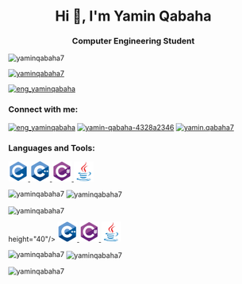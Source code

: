 <h1 align="center">Hi 👋, I'm Yamin Qabaha</h1>
<h3 align="center">Computer Engineering Student</h3>

<p align="left"> <img src="https://komarev.com/ghpvc/?username=yaminqabaha7&label=Profile%20views&color=0e75b6&style=flat" alt="yaminqabaha7" /> </p>

<p align="left"> <a href="https://github.com/ryo-ma/github-profile-trophy"><img src="https://github-profile-trophy.vercel.app/?username=yaminqabaha7" alt="yaminqabaha7" /></a> </p>

<p align="left"> <a href="https://twitter.com/eng_yaminqabaha" target="blank"><img src="https://img.shields.io/twitter/follow/eng_yaminqabaha?logo=twitter&style=for-the-badge" alt="eng_yaminqabaha" /></a> </p>

<h3 align="left">Connect with me:</h3>
<p align="left">
<a href="https://twitter.com/eng_yaminqabaha" target="blank"><img align="center" src="https://raw.githubusercontent.com/rahuldkjain/github-profile-readme-generator/master/src/images/icons/Social/twitter.svg" alt="eng_yaminqabaha" height="30" width="40" /></a>
<a href="https://linkedin.com/in/yamin-qabaha-4328a2346" target="blank"><img align="center" src="https://raw.githubusercontent.com/rahuldkjain/github-profile-readme-generator/master/src/images/icons/Social/linked-in-alt.svg" alt="yamin-qabaha-4328a2346" height="30" width="40" /></a>
<a href="https://instagram.com/yamin.qabaha7" target="blank"><img align="center" src="https://raw.githubusercontent.com/rahuldkjain/github-profile-readme-generator/master/src/images/icons/Social/instagram.svg" alt="yamin.qabaha7" height="30" width="40" /></a>
</p>

<h3 align="left">Languages and Tools:</h3>
<p align="left"> <a href="https://www.cprogramming.com/" target="_blank" rel="noreferrer"> <img src="https://raw.githubusercontent.com/devicons/devicon/master/icons/c/c-original.svg" alt="c" width="40" height="40"/> </a> <a href="https://www.w3schools.com/cpp/" target="_blank" rel="noreferrer"> <img src="https://raw.githubusercontent.com/devicons/devicon/master/icons/cplusplus/cplusplus-original.svg" alt="cplusplus" width="40" height="40"/> </a> <a href="https://www.w3schools.com/cs/" target="_blank" rel="noreferrer"> <img src="https://raw.githubusercontent.com/devicons/devicon/master/icons/csharp/csharp-original.svg" alt="csharp" width="40" height="40"/> </a> <a href="https://www.java.com" target="_blank" rel="noreferrer"> <img src="https://raw.githubusercontent.com/devicons/devicon/master/icons/java/java-original.svg" alt="java" width="40" height="40"/> </a> </p>

<p><img align="left" src="https://github-readme-stats.vercel.app/api/top-langs?username=yaminqabaha7&show_icons=true&locale=en&layout=compact" alt="yaminqabaha7" /></p>

<p>&nbsp;<img align="center" src="https://github-readme-stats.vercel.app/api?username=yaminqabaha7&show_icons=true&locale=en" alt="yaminqabaha7" /></p>

<p><img align="center" src="https://github-readme-streak-stats.herokuapp.com/?user=yaminqabaha7&" alt="yaminqabaha7" /></p>
height="40"/> </a> <a href="https://www.w3schools.com/cpp/" target="_blank" rel="noreferrer"> <img src="https://raw.githubusercontent.com/devicons/devicon/master/icons/cplusplus/cplusplus-original.svg" alt="cplusplus" width="40" height="40"/> </a> <a href="https://www.w3schools.com/cs/" target="_blank" rel="noreferrer"> <img src="https://raw.githubusercontent.com/devicons/devicon/master/icons/csharp/csharp-original.svg" alt="csharp" width="40" height="40"/> </a> <a href="https://www.java.com" target="_blank" rel="noreferrer"> <img src="https://raw.githubusercontent.com/devicons/devicon/master/icons/java/java-original.svg" alt="java" width="40" height="40"/> </a> </p>

<p><img align="left" src="https://github-readme-stats.vercel.app/api/top-langs?username=yaminqabaha7&show_icons=true&locale=en&layout=compact" alt="yaminqabaha7" /></p>

<p>&nbsp;<img align="center" src="https://github-readme-stats.vercel.app/api?username=yaminqabaha7&show_icons=true&locale=en" alt="yaminqabaha7" /></p>

<p><img align="center" src="https://github-readme-streak-stats.herokuapp.com/?user=yaminqabaha7&" alt="yaminqabaha7" /></p>
